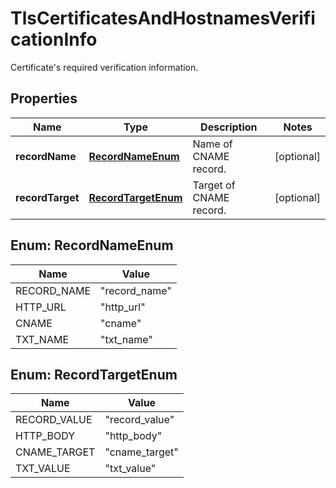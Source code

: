 

# TlsCertificatesAndHostnamesVerificationInfo

Certificate's required verification information.

## Properties

| Name | Type | Description | Notes |
|------------ | ------------- | ------------- | -------------|
|**recordName** | [**RecordNameEnum**](#RecordNameEnum) | Name of CNAME record. |  [optional] |
|**recordTarget** | [**RecordTargetEnum**](#RecordTargetEnum) | Target of CNAME record. |  [optional] |



## Enum: RecordNameEnum

| Name | Value |
|---- | -----|
| RECORD_NAME | &quot;record_name&quot; |
| HTTP_URL | &quot;http_url&quot; |
| CNAME | &quot;cname&quot; |
| TXT_NAME | &quot;txt_name&quot; |



## Enum: RecordTargetEnum

| Name | Value |
|---- | -----|
| RECORD_VALUE | &quot;record_value&quot; |
| HTTP_BODY | &quot;http_body&quot; |
| CNAME_TARGET | &quot;cname_target&quot; |
| TXT_VALUE | &quot;txt_value&quot; |



